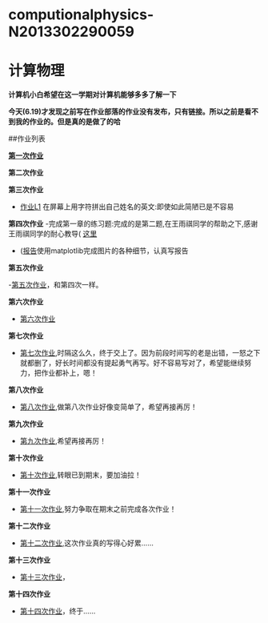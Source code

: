 # computionalphysics-N2013302290059
计算物理
======
**计算机小白希望在这一学期对计算机能够多多了解一下**

**今天(6.19)才发现之前写在作业部落的作业没有发布，只有链接。所以之前是看不到我的作业的。但是真的是做了的哈**

##作业列表

**[第一次作业](https://stackedit.io/editor)**

**第二次作业**

**第三次作业**
- [作业L1](https://raw.githubusercontent.com/tongqiancao/computionalphysics-N2013302290059/master/homework3/homework3.py) 在屏幕上用字符拼出自己姓名的英文:即使如此简陋已是不容易 

**第四次作业**
-完成第一章的练习题:完成的是第二题,在王雨祺同学的帮助之下,感谢王雨祺同学的耐心教导( [这里](https://raw.githubusercontent.com/tongqiancao/computionalphysics-N2013302290059/master/homework4/homeworr4.2.py)
- ([报告](https://www.zybuluo.com/tongqiancao/note/411867)使用matplotlib完成图片的各种细节，认真写报告

**第五次作业**

-[第五次作业](https://www.zybuluo.com/tongqiancao/note/335355)，和第四次一样。

**第六次作业**
- [第六次作业](https://www.zybuluo.com/tongqiancao/note/335412)

**第七次作业**
- [第七次作业](https://www.zybuluo.com/tongqiancao/note/396963),时隔这么久，终于交上了。因为前段时间写的老是出错，一怒之下就都删了，好长时间都没有提起勇气再写。好不容易写对了，希望能继续努力，把作业都补上，嗯！

**第八次作业**
- [第八次作业](https://www.zybuluo.com/tongqiancao/note/399135),做第八次作业好像变简单了，希望再接再厉！
 
**第九次作业**
- [第九次作业](https://www.zybuluo.com/tongqiancao/note/399877),希望再接再厉！

**第十次作业**
- [第十次作业](https://www.zybuluo.com/tongqiancao/note/408550),转眼已到期末，要加油拉！

**第十一次作业**
- [第十一次作业](https://www.zybuluo.com/tongqiancao/note/410322),努力争取在期末之前完成各次作业！

**第十二次作业**
- [第十二次作业](https://www.zybuluo.com/tongqiancao/note/411000),这次作业真的写得心好累……

**第十三次作业**
- [第十三次作业](https://www.zybuluo.com/tongqiancao/note/411735)，


**第十四次作业**
- [第十四次作业](https://www.zybuluo.com/tongqiancao/note/411876)，终于……

